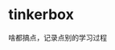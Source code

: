 





























































































































# tinkerbox
啥都搞点，记录点别的学习过程
